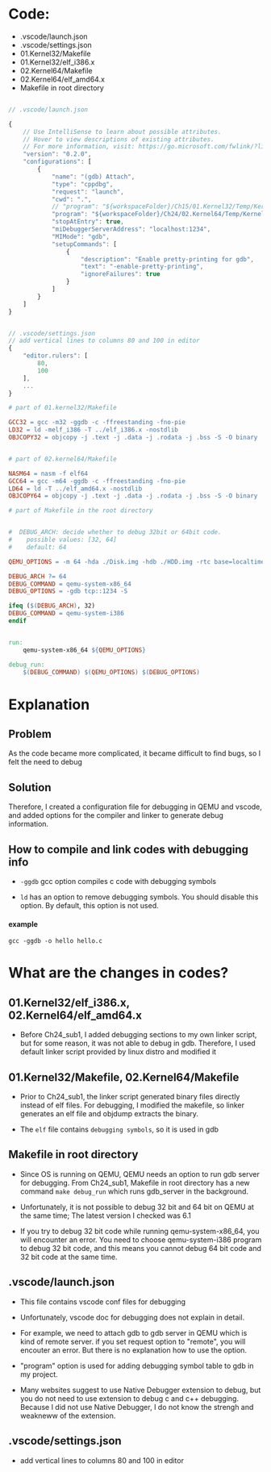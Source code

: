# Code: 

* .vscode/launch.json
* .vscode/settings.json
* 01.Kernel32/Makefile
* 01.Kernel32/elf_i386.x
* 02.Kernel64/Makefile
* 02.Kernel64/elf_amd64.x
* Makefile in root directory

```javascript

// .vscode/launch.json

{
    // Use IntelliSense to learn about possible attributes.
    // Hover to view descriptions of existing attributes.
    // For more information, visit: https://go.microsoft.com/fwlink/?linkid=830387
    "version": "0.2.0",
    "configurations": [
        {
            "name": "(gdb) Attach",
            "type": "cppdbg",
            "request": "launch",
            "cwd": ".",
            // "program": "${workspaceFolder}/Ch15/01.Kernel32/Temp/Kernel32_C.internal.elf",
            "program": "${workspaceFolder}/Ch24/02.Kernel64/Temp/Kernel64_C.elf",
            "stopAtEntry": true,
            "miDebuggerServerAddress": "localhost:1234",
            "MIMode": "gdb",
            "setupCommands": [
                {
                    "description": "Enable pretty-printing for gdb",
                    "text": "-enable-pretty-printing",
                    "ignoreFailures": true
                }
            ]
        }
    ]
}

```

```javascript

// .vscode/settings.json
// add vertical lines to columns 80 and 100 in editor
{
    "editor.rulers": [
        80,
        100
    ],
    ...    
}

```

```Makefile
# part of 01.kernel32/Makefile

GCC32 = gcc -m32 -ggdb -c -ffreestanding -fno-pie
LD32 = ld -melf_i386 -T ../elf_i386.x -nostdlib
OBJCOPY32 = objcopy -j .text -j .data -j .rodata -j .bss -S -O binary


# part of 02.kernel64/Makefile

NASM64 = nasm -f elf64
GCC64 = gcc -m64 -ggdb -c -ffreestanding -fno-pie
LD64 = ld -T ../elf_amd64.x -nostdlib
OBJCOPY64 = objcopy -j .text -j .data -j .rodata -j .bss -S -O binary
```

```Makefile
# part of Makefile in the root directory


#  DEBUG_ARCH: decide whether to debug 32bit or 64bit code. 
#    possible values: [32, 64]
#    default: 64

QEMU_OPTIONS = -m 64 -hda ./Disk.img -hdb ./HDD.img -rtc base=localtime -M pc

DEBUG_ARCH ?= 64
DEBUG_COMMAND = qemu-system-x86_64
DEBUG_OPTIONS = -gdb tcp::1234 -S

ifeq ($(DEBUG_ARCH), 32)
DEBUG_COMMAND = qemu-system-i386
endif


run:
	qemu-system-x86_64 ${QEMU_OPTIONS}

debug_run:
	$(DEBUG_COMMAND) $(QEMU_OPTIONS) $(DEBUG_OPTIONS)

```

# Explanation

## Problem

As the code became more complicated, it became difficult to find bugs, so I felt the need to debug

## Solution

Therefore, I created a configuration file for debugging in QEMU and vscode,
and added options for the compiler and linker to generate debug information. 


## How to compile and link codes with debugging info

* `-ggdb` gcc option compiles c code with debugging symbols

* `ld` has an option to remove debugging symbols. You should disable this option. By default, this
option is not used.

#### example

`gcc -ggdb -o hello hello.c`


# What are the changes in codes? 

## 01.Kernel32/elf_i386.x, 02.Kernel64/elf_amd64.x

* Before Ch24_sub1, I added debugging sections to my own linker script, but for some reason, it was
not able to debug in gdb. Therefore, I used default linker script provided by linux distro and
modified it

## 01.Kernel32/Makefile, 02.Kernel64/Makefile

* Prior to Ch24_sub1, the linker script generated binary files directly instead of elf files. For
debugging, I modified the makefile, so linker generates an elf file and objdump extracts the binary.

* The `elf` file contains `debugging symbols`, so it is used in gdb

## Makefile in root directory

* Since OS is running on QEMU, QEMU needs an option to run gdb server for debugging. From Ch24_sub1,
Makefile in root directory has a new command `make debug_run` which runs gdb_server in the background.

* Unfortunately, it is not possible to debug 32 bit and 64 bit on QEMU at the same time;
The latest version I checked was 6.1

* If you try to debug 32 bit code while running qemu-system-x86_64, you will encounter an error.
You need to choose qemu-system-i386 program to debug 32 bit code, and this means you cannot debug
64 bit code and 32 bit code at the same time.

## .vscode/launch.json

* This file contains vscode conf files for debugging

* Unfortunately, vscode doc for debugging does not explain in detail.

* For example, we need to attach gdb to gdb server in QEMU which is kind of remote server.
if you set request option to "remote", you will encouter an error. But there is no explanation
how to use the option.

* "program" option is used for adding debugging symbol table to gdb in my project. 

* Many websites suggest to use Native Debugger extension to debug, but you do not need to use extension
to debug c and c++ debugging. Because I did not use Native Debugger, I do not know the strengh and
weakneww of the extension.

## .vscode/settings.json

* add vertical lines to columns 80 and 100 in editor
